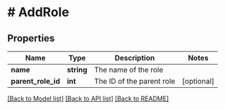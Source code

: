 # # AddRole

## Properties

Name | Type | Description | Notes
------------ | ------------- | ------------- | -------------
**name** | **string** | The name of the role |
**parent_role_id** | **int** | The ID of the parent role | [optional]

[[Back to Model list]](../../README.md#models) [[Back to API list]](../../README.md#endpoints) [[Back to README]](../../README.md)
